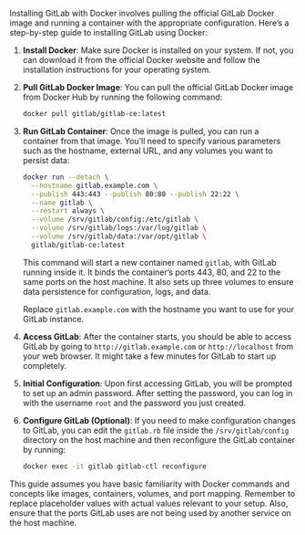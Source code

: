 Installing GitLab with Docker involves pulling the official GitLab Docker image and running a container with the appropriate configuration. Here’s a step-by-step guide to installing GitLab using Docker:

1. **Install Docker**: Make sure Docker is installed on your system. If not, you can download it from the official Docker website and follow the installation instructions for your operating system.

2. **Pull GitLab Docker Image**: You can pull the official GitLab Docker image from Docker Hub by running the following command:

   ```sh
   docker pull gitlab/gitlab-ce:latest
   ```

3. **Run GitLab Container**: Once the image is pulled, you can run a container from that image. You’ll need to specify various parameters such as the hostname, external URL, and any volumes you want to persist data:

   ```sh
   docker run --detach \
     --hostname gitlab.example.com \
     --publish 443:443 --publish 80:80 --publish 22:22 \
     --name gitlab \
     --restart always \
     --volume /srv/gitlab/config:/etc/gitlab \
     --volume /srv/gitlab/logs:/var/log/gitlab \
     --volume /srv/gitlab/data:/var/opt/gitlab \
     gitlab/gitlab-ce:latest
   ```

   This command will start a new container named `gitlab`, with GitLab running inside it. It binds the container’s ports 443, 80, and 22 to the same ports on the host machine. It also sets up three volumes to ensure data persistence for configuration, logs, and data.

   Replace `gitlab.example.com` with the hostname you want to use for your GitLab instance.

4. **Access GitLab**: After the container starts, you should be able to access GitLab by going to `http://gitlab.example.com` or `http://localhost` from your web browser. It might take a few minutes for GitLab to start up completely.

5. **Initial Configuration**: Upon first accessing GitLab, you will be prompted to set up an admin password. After setting the password, you can log in with the username `root` and the password you just created.

6. **Configure GitLab (Optional)**: If you need to make configuration changes to GitLab, you can edit the `gitlab.rb` file inside the `/srv/gitlab/config` directory on the host machine and then reconfigure the GitLab container by running:

   ```sh
   docker exec -it gitlab gitlab-ctl reconfigure
   ```

This guide assumes you have basic familiarity with Docker commands and concepts like images, containers, volumes, and port mapping. Remember to replace placeholder values with actual values relevant to your setup. Also, ensure that the ports GitLab uses are not being used by another service on the host machine.